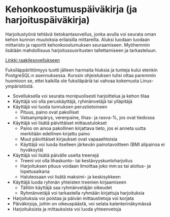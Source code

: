 # Kehonkoostumuspäiväkirja (ja harjoituspäiväkirja)

Harjoitustyönä tehtävä tietokantasovellus, jonka avulla voi seurata oman kehon kunnon muutoksia erilaisilla mittareilla. Aluksi luodaan luodaan mittaristo ja raportit kehonkoostumuksen seuraamiseen. Myöhemmin lisätään mahdollisuus harjoitussuoritusten tallettamiseen ja tarkasteluun.

[Linkki raakilesovellukseen](https://tsoha-kehokuntoon.herokuapp.com/)

Fuksiläppärittömyys tuotti jälleen harmaita hiuksia ja tunteja kului etenkin PostgreSQL:n asennuksessa. Kurssin ohjeistuksen tulisi ottaa paremmin huomioon se, ettei kaikilla ole fuksiläpäriä tai vahvaa kokemusta Linux-ympäristöstä.

* Sovelluksella voi seurata monipuolisesti harjoittelua ja kehon tilaa 
* Käyttäjä voi olla peruskäyttäjä, ryhmänvetäjä tai ylläpitäjä
* Käyttäjä voi luoda tunnuksen perustietoineen
  * Pituus, paino ovat pakolliset
  * Vatsanympärys, verenpaine, lihas- ja rasva-%, jos ovat tiedossa
* Käyttäjä voi lisätä päivittäiset mittaustulokset
  * Paino on ainoa pakollinen kirjattava tieto, jos ei anneta uutta merkitään edellinen kirjattu paino
  * Muut päivittäiset kirjaukset ovat vapaaehtoisia
  * Käyttäjä voi luoda itselleen järkevän painotavoitteen (BMI alipainoa ei hyväksytä)
* Käyttäjä voi lisätä päivälle useita treenejä
  * Treeni voi olla lihaskunto- tai kestävyyskuntoharjoitus
  * Harjoituksen pituus voidaan ilmoittaa joko mm:ss tai aloitus- ja lopetusaikana
  * Halutessaan voi lisätä maksimi- ja keskisykkeen
* Käyttäjä luoda ryhmän yhteisten treenien kirjaamiseen
  * Tällöin käyttäjä saa ryhmänvetäjän oikeudet
  * Ryhmänvetäjä voi tarkastella ryhmään kirjattuja harjoituksia
* Harjoituksia voi poistaa ja päivän mittaustietoja voi korjata
* Päiväkirjoja, joihin on oikeuspäästä, voi selata kalenterinäkymässä
* Harjoituksista ja mittauksista voi luoda yhteenvetoja
